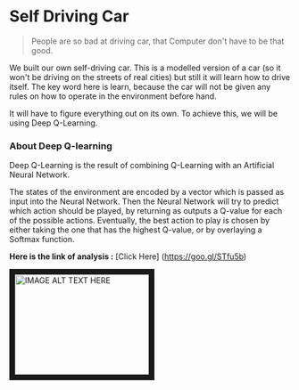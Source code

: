 # Self Driving Car


> People are so bad at driving car, that Computer don't have to be that good.

We built our own self-driving car. This is a modelled version of a car (so it won't be driving on the streets of real cities) but still it will learn how to drive itself. The key word here is learn, because the car will not be given any rules on how to operate in the environment before hand.

It will have to figure everything out on its own. To achieve this, we will be using Deep Q-Learning. 

### About Deep Q-learning
Deep Q-Learning is the result of combining Q-Learning with an Artificial Neural Network.

The states of the environment are encoded by a vector which is passed as input into the Neural Network. Then the Neural Network will try to predict which action should be played, by returning as outputs a Q-value for each of the possible actions. Eventually, the best action to play is chosen by either taking the one that has the highest Q-value, or by overlaying a Softmax function.

**Here is the link of analysis :**
[Click Here] (https://goo.gl/STfu5b)

<a href="http://www.youtube.com/watch?feature=player_embedded&v=EaY5QiZwSP4" target="_blank"><img src="http://img.youtube.com/vi/EaY5QiZwSP4/0.jpg" 
alt="IMAGE ALT TEXT HERE" width="240" height="180" border="10" /></a>


